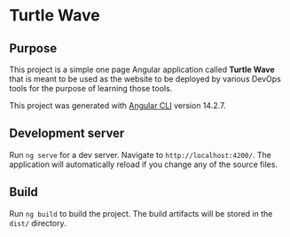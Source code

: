 # Turtle Wave

## Purpose

This project is a simple one page Angular application called **Turtle Wave** that is meant to be used as the website to be deployed by various DevOps tools for the purpose of learning those tools.

This project was generated with [Angular CLI](https://github.com/angular/angular-cli) version 14.2.7.

## Development server

Run `ng serve` for a dev server. Navigate to `http://localhost:4200/`. The application will automatically reload if you change any of the source files.

## Build

Run `ng build` to build the project. The build artifacts will be stored in the `dist/` directory.


